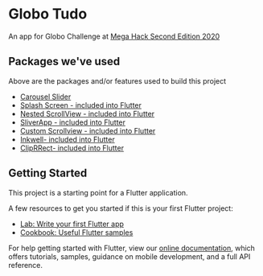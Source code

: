 # Globo Tudo

An app for Globo Challenge at [Mega Hack Second Edition 2020](https://www.megahack.com.br/)  

## Packages we've used

Above are the packages and/or features used to build this project
- [Carousel Slider](https://pub.dev/packages/carousel_slider)
- [Splash Screen - included into Flutter](https://flutter.dev/docs/development/ui/advanced/splash-screen)
- [Nested ScrollView - included into Flutter](https://api.flutter.dev/flutter/widgets/NestedScrollView-class.html)
- [SliverApp - included into Flutter](https://api.flutter.dev/flutter/material/SliverAppBar-class.html)
- [Custom Scrollview - included into Flutter](https://api.flutter.dev/flutter/widgets/CustomScrollView-class.html)
- [Inkwell- included into Flutter](https://api.flutter.dev/flutter/material/InkWell-class.html)
- [ClipRRect- included into Flutter](https://api.flutter.dev/flutter/material/InkWell-class.html)

## Getting Started

This project is a starting point for a Flutter application.

A few resources to get you started if this is your first Flutter project:

- [Lab: Write your first Flutter app](https://flutter.dev/docs/get-started/codelab)
- [Cookbook: Useful Flutter samples](https://flutter.dev/docs/cookbook)

For help getting started with Flutter, view our
[online documentation](https://flutter.dev/docs), which offers tutorials,
samples, guidance on mobile development, and a full API reference.
